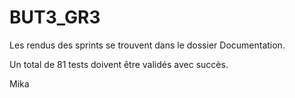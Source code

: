 # BUT3_GR3

Les rendus des sprints se trouvent dans le dossier Documentation.

Un total de 81 tests doivent être validés avec succès.

Mika